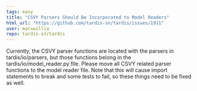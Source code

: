 ```yaml
---
tags: easy
title: "CSVY Parsers Should Be Incorporated to Model Readers"
html_url: "https://github.com/tardis-sn/tardis/issues/1911"
user: marxwillia
repo: tardis-sn/tardis
---
```


Currently, the CSVY parser functions are located with the parsers in tardis/io/parsers, but those functions belong in the tardis/io/model_reader.py file.  Please move all CSVY related parser functions to the model reader file.  Note that this will cause import statements to break and some tests to fail, so these things need to be fixed as well.
